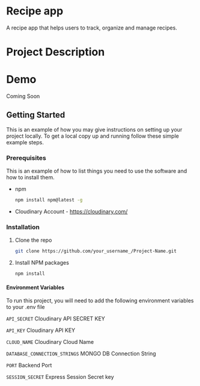 # Recipe app

A recipe app that helps users to track, organize and manage recipes.

# Project Description

<!--
*** - What was your motivation?
*** - Why did you build this project? (Note: the answer is not "Because it was a homework assignment.")
*** - What problem does it solve?
*** - What did you learn?
-->

# Demo

Coming Soon

## Getting Started

This is an example of how you may give instructions on setting up your project locally.
To get a local copy up and running follow these simple example steps.

### Prerequisites

This is an example of how to list things you need to use the software and how to install them.
* npm
  ```sh
  npm install npm@latest -g
  ```
* Cloudinary Account - https://cloudinary.com/ 

### Installation

1. Clone the repo
   ```sh
   git clone https://github.com/your_username_/Project-Name.git
   ```
2. Install NPM packages
   ```sh
   npm install
   ```
#### Environment Variables

To run this project, you will need to add the following environment variables to your .env file

`API_SECRET` Cloudinary API SECRET KEY

`API_KEY` Cloudinary API KEY

`CLOUD_NAME` Cloudinary Cloud Name

`DATABASE_CONNECTION_STRINGS` MONGO DB Connection String 

`PORT` Backend Port

`SESSION_SECRET` Express Session Secret key



